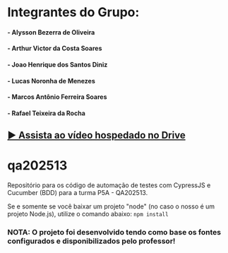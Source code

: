 # Integrantes do Grupo:
#### - Alysson Bezerra de Oliveira
#### - Arthur Victor da Costa Soares
#### - Joao Henrique dos Santos Diniz
#### - Lucas Noronha de Menezes
#### - Marcos Antônio Ferreira Soares
#### - Rafael Teixeira da Rocha



## [▶️ Assista ao vídeo hospedado no Drive](https://drive.google.com/file/d/1gu_57xQ5NbyCx-S-0eFP0RJ9M4X4R1nm/view?usp=sharing)



# qa202513
Repositório para os código de automação de testes com CypressJS e Cucumber (BDD) para a turma P5A - QA202513.

Se e somente se você baixar um projeto "node" (no caso o nosso é um projeto Node.js), utilize o comando abaixo:
```npm install```

### NOTA: O projeto foi desenvolvido tendo como base os fontes configurados e disponibilizados pelo professor!
